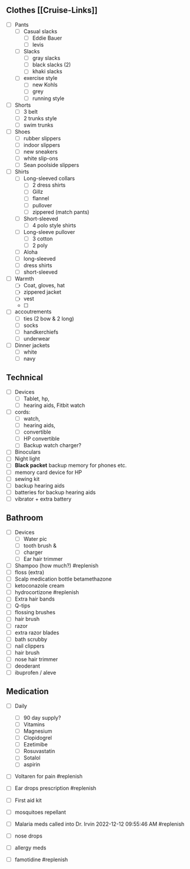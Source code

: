 ## Clothes [[Cruise-Links]]
- [ ] Pants
	- [ ] Casual slacks
		- [ ] Eddie Bauer
		- [ ] levis 
	- [ ] Slacks
		- [ ] gray slacks
		- [ ] black slacks (2)
		- [ ] khaki slacks
	- [ ] exercise style
		- [ ] new Kohls
		- [ ] grey
		- [ ] running style
- [ ] Shorts
	- [ ] 3 belt
	- [ ] 2 trunks style
	- [ ] swim trunks
- [ ] Shoes
	- [ ] rubber slippers
	- [ ] indoor slippers
	- [ ] new sneakers
	- [ ] white slip-ons
	- [ ] Sean poolside slippers
- [ ] Shirts
	- [ ] Long-sleeved collars
		- [ ] 2 dress shirts
		- [ ] Gillz
		- [ ] flannel
		- [ ] pullover
		- [ ] zippered (match pants)
	- [ ] Short-sleeved
		- [ ] 4 polo style shirts
	- [ ] Long-sleeve pullover
		- [ ] 3 cotton
		- [ ] 2 poly
	- [ ] Aloha
	- [ ] long-sleeved
	- [ ] dress shirts
	- [ ] short-sleeved
- [ ] Warmth
	- [ ] Coat, gloves, hat
	- [ ] zippered jacket
	- [ ] vest
	- [ ] 
- [ ] accoutrements
	- [ ] ties (2 bow & 2 long)
	- [ ] socks
	- [ ] handkerchiefs
	- [ ] underwear
- [ ] Dinner jackets
	- [ ] white
	- [ ] navy
## Technical
- [ ] Devices
	- [ ] Tablet, hp,
	- [ ] hearing aids, Fitbit watch
- [ ] cords: 
	- [ ] watch, 
	- [ ] hearing aids, 
	- [ ] convertible
	- [ ] HP convertible
	- [ ] Backup watch charger?
- [ ] Binoculars
- [ ] Night light
- [ ] **Black packet** backup memory for phones etc.
- [ ] memory card device for HP
- [ ] sewing kit
- [ ] backup hearing aids
- [ ] batteries for backup hearing aids
- [ ] vibrator + extra battery 
## Bathroom
- [ ] Devices
	- [ ] Water pic
	- [ ] tooth brush & 
	- [ ] charger
	- [ ] Ear hair trimmer
- [ ] Shampoo (how much?) #replenish 
- [ ] floss (extra)
- [ ] Scalp medication bottle betamethazone
- [ ] ketoconazole cream
- [ ] hydrocortizone #replenish 
- [ ] Extra hair bands
- [ ] Q-tips
- [ ] flossing brushes
- [ ] hair brush
- [ ] razor 
- [ ] extra razor blades
- [ ] bath scrubby
- [ ] nail clippers
- [ ] hair brush
- [ ] nose hair trimmer
- [ ] deoderant
- [ ] ibuprofen / aleve
## Medication
- [ ] Daily
	- [ ] 90 day supply?
	- [ ] Vitamins
	- [ ] Magnesium
	- [ ] Clopidogrel
	- [ ] Ezetimibe
	- [ ] Rosuvastatin
	- [ ] Sotalol
	- [ ] aspirin
- [ ] Voltaren for pain #replenish
- [ ] Ear drops prescription #replenish
- [ ] First aid kit
- [ ] mosquitoes repellant
- [ ] Malaria meds called into Dr. Irvin 2022-12-12 09:55:46 AM #replenish 
- [ ] nose drops
- [ ] allergy meds
- [ ] famotidine #replenish 


